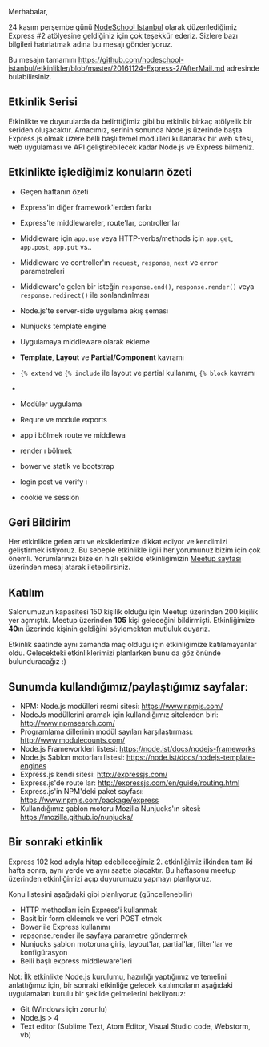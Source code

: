 Merhabalar,

24 kasım perşembe günü [NodeSchool Istanbul](http://nodeschool.ist/) olarak düzenlediğimiz Express #2 atölyesine geldiğiniz için çok teşekkür ederiz. Sizlere bazı bilgileri hatırlatmak adına bu mesajı gönderiyoruz.

Bu mesajın tamamını https://github.com/nodeschool-istanbul/etkinlikler/blob/master/20161124-Express-2/AfterMail.md adresinde bulabilirsiniz.

## Etkinlik Serisi

Etkinlikte ve duyurularda da belirttiğimiz gibi bu etkinlik birkaç atölyelik bir seriden oluşacaktır.
Amacımız, serinin sonunda Node.js üzerinde başta Express.js olmak üzere belli başlı temel modülleri kullanarak bir web sitesi, web uygulaması ve API geliştirebilecek kadar Node.js ve Express bilmeniz.

## Etkinlikte işlediğimiz konuların özeti
* Geçen haftanın özeti
* Express'in diğer framework'lerden farkı
* Express'te middlewareler, route'lar, controller'lar
 * Middleware için `app.use` veya HTTP-verbs/methods için `app.get`, `app.post`, `app.put` vs..
 * Middleware ve controller'ın `request`, `response`, `next` ve `error` parametreleri
 * Middleware'e gelen bir isteğin `response.end()`, `response.render()` veya `response.redirect()` ile sonlandırılması 
 * Node.js'te server-side uygulama akış şeması
* Nunjucks template engine
 * Uygulamaya middleware olarak ekleme
 * **Template**, **Layout** ve **Partial/Component** kavramı
 * `{% extend` ve `{% include` ile layout ve partial kullanımı, `{% block` kavramı
 * 

 * Modüler uygulama
 * Requre ve module exports
 * app i bölmek route ve middlewa
 * render ı bölmek
* bower ve statik ve bootstrap
* login post ve verify ı
* cookie ve session 

## Geri Bildirim
Her etkinlikte gelen artı ve eksiklerimize dikkat ediyor ve kendimizi geliştirmek istiyoruz. Bu sebeple etkinlikle ilgili her yorumunuz bizim için çok önemli.
Yorumlarınızı bize en hızlı şekilde etkinliğimizin [Meetup sayfası](https://www.meetup.com/nodeschool-istanbul/events/235619166/) üzerinden mesaj atarak iletebilirsiniz.

## Katılım
Salonumuzun kapasitesi 150 kişilik olduğu için Meetup üzerinden 200 kişilik yer açmıştık. Meetup üzerinden **105** kişi geleceğini bildirmişti. Etkinliğimize **40**ın üzerinde kişinin geldiğini söylemekten mutluluk duyarız.

Etkinlik saatinde aynı zamanda maç olduğu için etkinliğimize katılamayanlar oldu. Gelecekteki etkinliklerimizi planlarken bunu da göz önünde bulunduracağız :)

## Sunumda kullandığımız/paylaştığımız sayfalar:
- NPM: Node.js modülleri resmi sitesi: https://www.npmjs.com/
- NodeJs modüllerini aramak için kullandığımız sitelerden biri: http://www.npmsearch.com/
- Programlama dillerinin modül sayıları karşılaştırması: http://www.modulecounts.com/
- Node.js Frameworkleri listesi: https://node.ist/docs/nodejs-frameworks
- Node.js Şablon motorları listesi: https://node.ist/docs/nodejs-template-engines
- Express.js kendi sitesi: http://expressjs.com/
- Express.js'de route lar: http://expressjs.com/en/guide/routing.html
- Express.js'in NPM'deki paket sayfası: https://www.npmjs.com/package/express
- Kullandığımız şablon motoru Mozilla Nunjucks'ın sitesi: https://mozilla.github.io/nunjucks/

## Bir sonraki etkinlik
Express 102 kod adıyla hitap edebileceğimiz 2. etkinliğimiz ilkinden tam iki hafta sonra, aynı yerde ve aynı saatte olacaktır.
Bu haftasonu meetup üzerinden etkinliğimizi açıp duyurumuzu yapmayı planlıyoruz.

Konu listesini aşağıdaki gibi planlıyoruz (güncellenebilir)
- HTTP methodları için Express'i kullanmak
- Basit bir form eklemek ve veri POST etmek
- Bower ile Express kullanımı
- repsonse.render ile sayfaya parametre göndermek
- Nunjucks şablon motoruna giriş, layout'lar, partial'lar, filter'lar ve konfigürasyon
- Belli başlı express middleware'leri

Not: İlk etkinlikte Node.js kurulumu, hazırlığı yaptığımız ve temelini anlattığımız için, bir sonraki etkinliğe gelecek katılımcıların aşağıdaki uygulamaları kurulu bir şekilde gelmelerini bekliyoruz:
- Git (Windows için zorunlu)
- Node.js > 4
- Text editor (Sublime Text, Atom Editor, Visual Studio code, Webstorm, vb)

